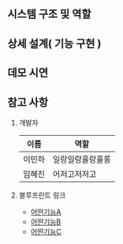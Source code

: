 ## 시스템 구조 및 역할


## 상세 설계( 기능 구현 )

## 데모 시연

## 참고 사항
1. 개발자

    |이름|역할|
    |------|---|
    |이민하|일랑일랑홀랑훌롱|
    |임혜진|어저고저저고|
  
2. 블루프린트 링크
      * [어떤기능A](http://www.naver.com)
      * [어떤기능B](http://www.naver.com)
      * [어떤기능C](http://www.naver.com)
